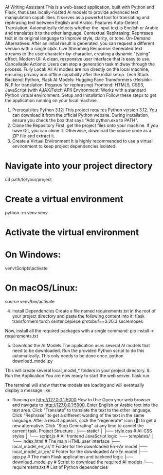 AI Writing Assistant
This is a web-based application, built with Python and Flask, that uses locally-hosted AI models to provide advanced text manipulation capabilities. It serves as a powerful tool for translating and rephrasing text between English and Arabic.
Features
Auto-Detect Translation: Automatically detects whether the input text is English or Arabic and translates it to the other language.
Contextual Rephrasing: Rephrases text in its original language to improve style, clarity, or tone.
On-Demand Alternatives: After an initial result is generated, you can request a different version with a single click.
Live Streaming Response: Generated text streams to the user character-by-character, creating a dynamic "typing" effect.
Modern UI: A clean, responsive user interface that is easy to use.
Cancellable Actions: Users can stop a generation task midway through the process.
Fully Local: All AI models are run directly on the local machine, ensuring privacy and offline capability after the initial setup.
Tech Stack
Backend: Python, Flask
AI Models: Hugging Face Transformers (Helsinki-NLP for translation, Pegasus for rephrasing)
Frontend: HTML5, CSS3, JavaScript (with AJAX/Fetch API)
Environment: Works with a standard Python virtual environment.
Setup and Installation
Follow these steps to get the application running on your local machine.
1. Prerequisites
Python 3.12: This project requires Python version 3.12. You can download it from the official Python website. During installation, ensure you check the box that says "Add python.exe to PATH".
2. Clone the Repository
First, get the project files onto your machine. If you have Git, you can clone it. Otherwise, download the source code as a ZIP file and extract it.
3. Create a Virtual Environment
It is highly recommended to use a virtual environment to keep project dependencies isolated.
# Navigate into your project directory
cd path/to/your/project

# Create a virtual environment
python -m venv venv

# Activate the virtual environment
# On Windows:
venv\Scripts\activate
# On macOS/Linux:
source venv/bin/activate


4. Install Dependencies
Create a file named requirements.txt in the root of your project directory and paste the following content into it:
flask
transformers
torch
sentencepiece
protobuf==3.20.3
sacremoses


Now, install all the required packages with a single command:
pip install -r requirements.txt


5. Download the AI Models
The application uses several AI models that need to be downloaded. Run the provided Python script to do this automatically. This only needs to be done once.
python download_model.py


This will create several local_model_* folders in your project directory.
6. Run the Application
You are now ready to start the web server.
flask run


The terminal will show that the models are loading and will eventually display a message like:
* Running on http://127.0.0.1:5000
How to Use
Open your web browser and navigate to http://127.0.0.1:5000.
Enter English or Arabic text into the text area.
Click "Translate" to translate the text to the other language.
Click "Rephrase" to get a different wording of the text in the same language.
After a result appears, click the "regenerate" icon (🔄) to get a new alternative.
Click "Stop Generating" at any time to cancel the current task.
Project Structure
.
├── static/
│   ├── style.css       # All CSS styles
│   └── script.js       # All frontend JavaScript logic
├── templates/
│   └── index.html      # The main HTML user interface
├── local_model_en_ar/  # Folder for the downloaded En->Ar model
├── local_model_ar_en/  # Folder for the downloaded Ar->En model
├── app.py              # The main Flask application and backend logic
├── download_model.py   # Script to download the required AI models
└── requirements.txt    # List of Python dependencies


